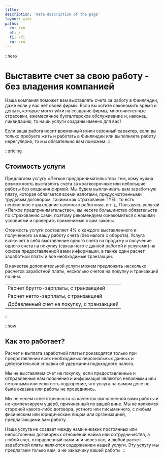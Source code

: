 ```yaml
---
title:
description: 'meta description of the page'
layout: wide
paths:
  en: /en
  et: /
  fi: /fi
  ru: /ru
---
```


::hero
# Выставите счет за свою работу - без владения компанией

Наша компания поможет вам выставлять счета за работу в Финляндии, даже если у вас нет своей фирмы. Если вы хотите сэкономить время и деньги, которые могут уйти на создание фирмы, многочисленные страховки, ежемесячное бухгалтерское обслуживание и, наконец, ликвидацию, то наши услуги созданы именно для вас!

Если ваша работа носит временный и/или сезонный характер, если вы только пробуете жить и работать в Финляндии или выполняете работу нерегулярно, то мы обязательно вам поможем.
::

::pricing
## Стоимость услуги

Предлагаем услугу «Легкое предпринимательство» тем, кому нужна возможность выставлять счета за краткосрочные или небольшие работы без владения фирмой. Мы будем выплачивать вам заработную плату, которая облагается всеми налогами, предусмотренными трудовым договором, такими как страхование TYEL, то есть пенсионное страхование наемного работника, и т. д. Пользуясь услугой «Легкое предпринимательство», вы несете большинство обязательств по страхованию сами, поэтому рекомендуем ознакомиться с нашими условиями и проверить применимые к вам законы.

Стоимость услуги составляет 4% с каждого выставленного и полученного за вашу работу счета (без налога с оборота). Услуга включает в себя выставление одного счета на продажу и получение одного счета на покупку (связанного с данной работой и услугами) на основе предоставленной вами информации, а также один расчет заработной платы и все необходимые транзакции.

В качестве дополнительной услуги можем предложить несколько расчетов заработной платы, несколько счетов на покупку и транзакций по ним.

| |
| --- |
| Расчет брутто-зарплаты, с транзакцией |
| Расчет нетто-зарплаты, с транзакцией |
| Добавленный счет на покупку, с транзакцией |
::

::how
## Как это работает?

Расчет и выплата заработной платы производятся только при предоставлении всех необходимых персональных данных и действительной справки об удержании подоходного налога.

Мы не выставляем счет на покупку, если предоставленные и отправленные нам пояснения и информация являются неполными или неточными или если есть подозрение, что услуга на самом деле не была оказана или работы не проводились.

Мы не несем ответственности за качество выполненной вами работы и не компенсируем ущерб, причиненный по вашей вине.
Мы не являемся стороной какого-либо договора, устного или письменного, с любым физическим или юридическим лицом или организацией, предлагающими вам работу.

Наша услуга не создает между нами никаких постоянных или непостоянных договорных отношений найма или сотрудничества, а любой счет, отправленный нами или через нас, и любой расчет заработной платы являются содержанием нашей услуги. Эту услугу мы предлагаем только вам, а не заказчику вашей работы.
::
